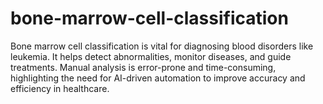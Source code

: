 # bone-marrow-cell-classification
Bone marrow cell classification is vital for diagnosing blood disorders like leukemia. It helps detect abnormalities, monitor diseases, and guide treatments. Manual analysis is error-prone and time-consuming, highlighting the need for AI-driven automation to improve accuracy and efficiency in healthcare.

